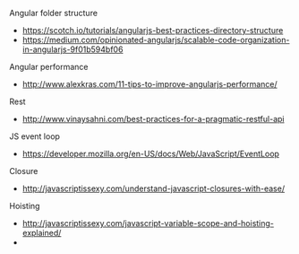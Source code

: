 Angular folder structure
* https://scotch.io/tutorials/angularjs-best-practices-directory-structure
* https://medium.com/opinionated-angularjs/scalable-code-organization-in-angularjs-9f01b594bf06

Angular performance
* http://www.alexkras.com/11-tips-to-improve-angularjs-performance/

Rest
*  http://www.vinaysahni.com/best-practices-for-a-pragmatic-restful-api

JS event loop
* https://developer.mozilla.org/en-US/docs/Web/JavaScript/EventLoop

Closure
* http://javascriptissexy.com/understand-javascript-closures-with-ease/

Hoisting
* http://javascriptissexy.com/javascript-variable-scope-and-hoisting-explained/
* 
